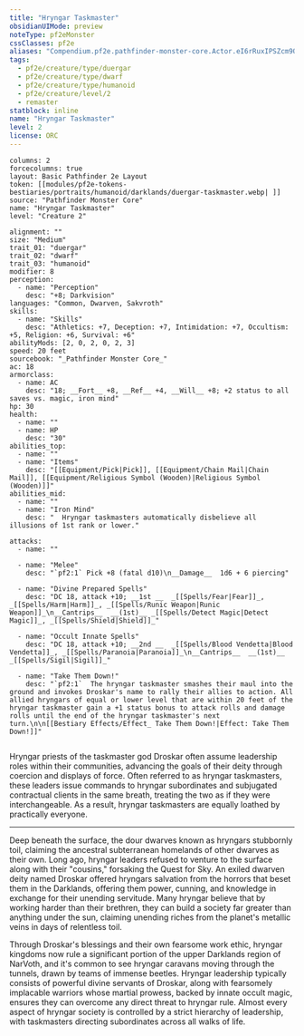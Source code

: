 ```yaml
---
title: "Hryngar Taskmaster"
obsidianUIMode: preview
noteType: pf2eMonster
cssClasses: pf2e
aliases: "Compendium.pf2e.pathfinder-monster-core.Actor.eI6rRuxIPSZcm9OC" 
tags:
  - pf2e/creature/type/duergar
  - pf2e/creature/type/dwarf
  - pf2e/creature/type/humanoid
  - pf2e/creature/level/2
  - remaster
statblock: inline
name: "Hryngar Taskmaster"
level: 2
license: ORC
---
```


```statblock
columns: 2
forcecolumns: true
layout: Basic Pathfinder 2e Layout
token: [[modules/pf2e-tokens-bestiaries/portraits/humanoid/darklands/duergar-taskmaster.webp| ]]
source: "Pathfinder Monster Core"
name: "Hryngar Taskmaster"
level: "Creature 2"

alignment: ""
size: "Medium"
trait_01: "duergar"
trait_02: "dwarf"
trait_03: "humanoid"
modifier: 8
perception:
  - name: "Perception"
    desc: "+8; Darkvision"
languages: "Common, Dwarven, Sakvroth"
skills:
  - name: "Skills"
    desc: "Athletics: +7, Deception: +7, Intimidation: +7, Occultism: +5, Religion: +6, Survival: +6"
abilityMods: [2, 0, 2, 0, 2, 3]
speed: 20 feet
sourcebook: "_Pathfinder Monster Core_"
ac: 18
armorclass:
  - name: AC
    desc: "18; __Fort__ +8, __Ref__ +4, __Will__ +8; +2 status to all saves vs. magic, iron mind"
hp: 30
health:
  - name: ""
  - name: HP
    desc: "30"
abilities_top:
  - name: ""
  - name: "Items"
    desc: "[[Equipment/Pick|Pick]], [[Equipment/Chain Mail|Chain Mail]], [[Equipment/Religious Symbol (Wooden)|Religious Symbol (Wooden)]]"
abilities_mid:
  - name: ""
  - name: "Iron Mind"
    desc: "  Hryngar taskmasters automatically disbelieve all illusions of 1st rank or lower."

attacks:
  - name: ""

  - name: "Melee"
    desc: "`pf2:1` Pick +8 (fatal d10)\n__Damage__  1d6 + 6 piercing"

  - name: "Divine Prepared Spells"
    desc: "DC 18, attack +10; __1st __  _[[Spells/Fear|Fear]]_, _[[Spells/Harm|Harm]]_, _[[Spells/Runic Weapon|Runic Weapon]]_\n__Cantrips__  __(1st)__ _[[Spells/Detect Magic|Detect Magic]]_, _[[Spells/Shield|Shield]]_"

  - name: "Occult Innate Spells"
    desc: "DC 18, attack +10; __2nd __  _[[Spells/Blood Vendetta|Blood Vendetta]]_, _[[Spells/Paranoia|Paranoia]]_\n__Cantrips__  __(1st)__ _[[Spells/Sigil|Sigil]]_"

  - name: "Take Them Down!"
    desc: "`pf2:1`  The hryngar taskmaster smashes their maul into the ground and invokes Droskar's name to rally their allies to action. All allied hryngars of equal or lower level that are within 20 feet of the hryngar taskmaster gain a +1 status bonus to attack rolls and damage rolls until the end of the hryngar taskmaster's next turn.\n\n[[Bestiary Effects/Effect_ Take Them Down!|Effect: Take Them Down!]]"
 
```



Hryngar priests of the taskmaster god Droskar often assume leadership roles within their communities, advancing the goals of their deity through coercion and displays of force. Often referred to as hryngar taskmasters, these leaders issue commands to hryngar subordinates and subjugated contractual clients in the same breath, treating the two as if they were interchangeable. As a result, hryngar taskmasters are equally loathed by practically everyone.

* * *

Deep beneath the surface, the dour dwarves known as hryngars stubbornly toil, claiming the ancestral subterranean homelands of other dwarves as their own. Long ago, hryngar leaders refused to venture to the surface along with their "cousins," forsaking the Quest for Sky. An exiled dwarven deity named Droskar offered hryngars salvation from the horrors that beset them in the Darklands, offering them power, cunning, and knowledge in exchange for their unending servitude. Many hryngar believe that by working harder than their brethren, they can build a society far greater than anything under the sun, claiming unending riches from the planet's metallic veins in days of relentless toil.

Through Droskar's blessings and their own fearsome work ethic, hryngar kingdoms now rule a significant portion of the upper Darklands region of NarVoth, and it's common to see hryngar caravans moving through the tunnels, drawn by teams of immense beetles. Hryngar leadership typically consists of powerful divine servants of Droskar, along with fearsomely implacable warriors whose martial prowess, backed by innate occult magic, ensures they can overcome any direct threat to hryngar rule. Almost every aspect of hryngar society is controlled by a strict hierarchy of leadership, with taskmasters directing subordinates across all walks of life.
